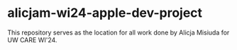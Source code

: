 # alicjam-wi24-apple-dev-project
This repository serves as the location for all work done by Alicja Misiuda for UW CARE WI'24. 
